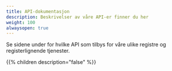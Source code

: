 ```yaml
---
title: API-dokumentasjon
description: Beskrivelser av våre API-er finner du her
weight: 100
alwaysopen: true
---
```


Se sidene under for hvilke API som tilbys for våre ulike registre og registerlignende tjenester.

{{% children description="false" %}}
